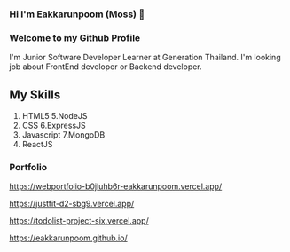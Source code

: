 ### Hi I'm Eakkarunpoom (Moss) 👋
### Welcome to my Github Profile 

I'm Junior Software Developer Learner at Generation Thailand. 
I'm looking job about FrontEnd developer or Backend developer. 
## My Skills 
1. HTML5                5.NodeJS
2. CSS                  6.ExpressJS
3. Javascript           7.MongoDB
4. ReactJS

### Portfolio
https://webportfolio-b0jluhb6r-eakkarunpoom.vercel.app/

https://justfit-d2-sbg9.vercel.app/

https://todolist-project-six.vercel.app/

https://eakkarunpoom.github.io/

<!--
**eakkarunpoom/eakkarunpoom** is a ✨ _special_ ✨ repository because its `README.md` (this file) appears on your GitHub profile.

Here are some ideas to get you started:

- 🔭 I’m currently working on ...
- 🌱 I’m currently learning ...
- 👯 I’m looking to collaborate on ...
- 🤔 I’m looking for help with ...
- 💬 Ask me about ...
- 📫 How to reach me: ...
- 😄 Pronouns: ...
- ⚡ Fun fact: ...
-->
